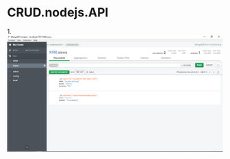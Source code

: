 # CRUD.nodejs.API

1.![alt_text](https://github.com/IlyasaPunjungWicaksono/CRUD.nodejs.API/blob/master/1.PNG)
